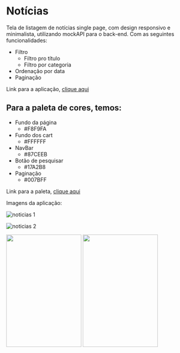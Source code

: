 # Notícias

Tela de listagem de notícias single page, com design responsivo e minimalista, utilizando mockAPI para o back-end. Com as seguintes funcionalidades:
- Filtro
    - Filtro pro título
    - Filtro por categoria
- Ordenação por data
- Paginação

Link para a aplicação, [clique aqui](https://noticias.vercel.app/)

## Para a paleta de cores, temos:
- Fundo da página
    - #F8F9FA
- Fundo dos cart
    - #FFFFFF
- NavBar 
    - #87CEEB
- Botão de pesquisar
    - #17A2B8
- Paginação
    - #007BFF

Link para a paleta, [clique aqui](https://coolors.co/ffffff-f8f9fa-87ceeb-17a2b8-007bff)

Imagens da aplicação:

![noticias 1](https://user-images.githubusercontent.com/34112779/93472511-215cc980-f8cb-11ea-9623-783d922ae705.png)

![noticias 2](https://user-images.githubusercontent.com/34112779/93472624-4e10e100-f8cb-11ea-92c3-8252f25b92d0.png)

<img src="https://user-images.githubusercontent.com/34112779/93472799-8f08f580-f8cb-11ea-90ef-d7e5f3fa37d2.png" width="200" height="300" />

<img src="https://user-images.githubusercontent.com/34112779/93472827-992af400-f8cb-11ea-9950-e2e1e6e5fccd.png" width="200" height="300" />
